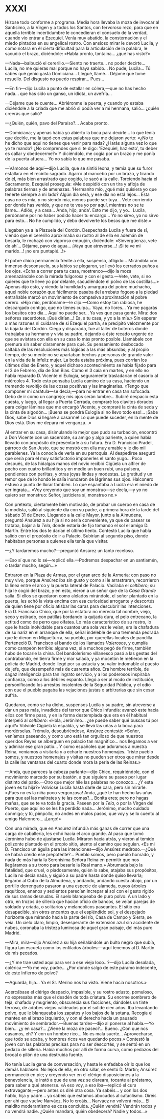 # XXXI

Hízose todo conforme a programa. Media hora llevaba la moza de invocar al
Santísimo, a la Virgen y a todos los Santos, con fervoroso rezo, para que en
aquella terrible incertidumbre le concedieran el consuelo de la verdad, cuando
vio entrar a Ezequiel. Venía muy abatido, la consternación y el miedo pintados
en su angelical rostro. Con ansioso mirar le devoró Lucila, y como notara en él
cierta dificultad para la articulación de la palabra, le sacudió el brazo,
diciéndole: «Habla pronto, tontaina... ¿qué has visto?»

—Nada—balbució el cererillo.—Siento no traerte... no poder decirte... Lucila,
no me quieras mal porque no haya sabido... No pude, Lucila... Tú sabes qué
genio gasta Domiciana... Llegué, llamé... Déjame que tome resuello. Del
disgusto no puedo respirar... Pues...

—En fin—dijo Lucila a punto de estallar en cólera,—que no has hecho nada... que
has sido un ganso, un idiota, un avefría...

—Déjame que te cuente... Abriéronme la puerta, y cuando yo estaba diciéndole
a la criada que me abrió si podía ver a mi hermana, salió... ¿quién creerás que
salió?

—¿Quién, quién, pavo del Paraíso?... Acaba pronto.

—Domiciana; y apenas había yo abierto la boca para decirle... lo que tenía que
decirle, me la tapó con estas palabras que me dejaron yerto: «¿No te he dicho
que aquí no tienes que venir para nada? ¿Harás alguna vez lo que yo te mando?
¿No comprendes que si te digo: 'Ezequiel, haz esto', tu deber es callar
y obedecerme?» Y diciéndolo, me cogía por un brazo y me ponía de la puerta
afuera... Yo no sabía lo que me pasaba.

—Vámonos de aquí—dijo Lucila, que se sintió leona, y temía que su furor
estallara en el recinto sagrado. Agarró al mancebo por un brazo, y tirando de
él, más bien arrastrado que cogido, le sacó a la calle. Torciendo hacia el
Sacramento, Ezequiel proseguía: «Me despidió con un tira y afloja de palabras
tiernas y de amenazas. 'Hermanito mío, ¿qué más quisiera yo que tenerte siempre
a mi lado? Algún día será, y ese día no está lejos... Esta casa no es mía, y no
siendo mía, menos puede ser tuya... Vete corriendo por donde has venido, y que
no te vea yo por aquí, mientras no se te llame... Adiós, y a casa... Anda,
hijo, anda'. Esto me dijo, y yo... Lucila, perdóname por no haber podido hacer
tu encargo... Yo no sirvo, yo no sirvo para esto... No he cumplido, y debo
devolverte los besos que me diste.»

Llegaban ya a la Plazuela del Cordón. Despechada Lucila y fuera de sí, viendo
que el cererillo aproximaba su rostro al de ella en ademán de besarla, le
rechazó con vigoroso empujón, diciéndole: «Sinvergüenza, vete de ahí... Déjame,
pavo de agua... ¡Vaya que atreverse...! ¡Si te ve mi marido...! ¡no era
puntapié...!»

El pobre chico permanecía frente a ella, suspenso, afligido... Mirándola con
inmenso desconsuelo, sus labios se plegaron, se llevó los cerrados puños a los
ojos. «Echa a correr para tu casa, mostrenco—dijo la moza amenazándole con la
mirada fulgorosa y con el gesto.—Vete, vete, si no quieres que te lleve yo por
delante, sacudiéndote el polvo de las costillas...» Apenas dijo esto, y viendo
la humildad y amargura del pobre muchacho, aquel noble corazón que fácilmente
pasaba del arrebato fogoso a la piedad entrañable marcó un movimiento de
compasiva aproximación al pobre cerero. «Hijo mío, perdóname—le dijo.—Como
estoy tan rabiosa, he descargado contigo, que no tienes culpa... Vaya, no
llores... Ya me pagarás los besitos otro día... Aquí no puede ser... Ya ves que
pasa gente. Mira: dos señores sacerdotes. ¡Qué dirían...! Ea, a tu casa, y yo
a la mía.» Sin esperar a más razones ni cuidarse de si Ezequiel partía, se
precipitó velozmente por la bajada del Cordón. Ciega y disparada, fue al taller
de boteros donde trabajaba su hermano y vivía su padre, dejando a éste recado
urgente de que se avistara con ella en su casa lo más pronto posible. Llamábale
con premura sin saber claramente para qué. Su pensamiento desbocado saltaba de
las resoluciones más lógicas a las más absurdas; y al propio tiempo, de su
mente no se apartaban hechos y personas de grande valor en la vida de la
infeliz mujer. La boda estaba próxima, pues corrían los últimos días de Enero,
y aquel dichoso acontecimiento se había fijado para el 3 de Febrero, día de San
Blas. Como el 3 caía en martes, y en ello no había reparado D. Vicente ni
Eulogia, seguramente trasladarían el casorio al miércoles 4. Todo esto pensaba
Lucila camino de su casa, haciendo un tremendo revoltijo de las cosas positivas
y las imaginarias. «Tengo que componer mi carátula—se decía,—para no entrar en
casa tan sofocada. Debo de ir como un cangrejo; mis ojos serán lumbre... Subiré
despacio esta cuesta, y luego, al llegar a Puerta Cerrada, compraré los
clavitos dorados para colgar láminas que me encargó Vicente, y compraré la
cinta de seda y la cinta de algodón... ¡Buena se pondrá Eulogia si no llevo
todo eso!... ¡Sabe Dios, sabe Dios si llegaré a casarme! Lo que puede suceder,
en la mente de Dios está. Dios me depara mi venganza...»

Al entrar en su casa, disimulando lo mejor que pudo su turbación, encontró
a Don Vicente con un sacerdote, su amigo y algo pariente, a quien había llevado
con propósito de presentarle a su futura. Era D. Francisco Pradel, párroco de
San Justo, que se mostró con ella muy amable y le dio mil parabienes. Ya la
conocía de verla en su parroquia. Al despedirse aseguró que sería para él muy
satisfactorio imponerles el santo yugo... Poco después, de las hidalgas manos
del novio recibió Cigüela un alfiler de pecho con cuatro brillantitos y en
medio un buen rubí, una pulsera, pendientes con perlitas, y otras joyas lindas
y modestas. La gratitud y un temor que de lo hondo le salía inundaron de
lágrimas sus ojos. Halconero estuvo a punto de llorar también. Lo que espantaba
a Lucila era el miedo de ser ingrata... «Voy creyendo que soy un monstruo—se
decía,—y yo no quiero ser monstruo: Señor, justiciera sí, monstruo no.»

Con pretexto, ciertamente bien motivado, de probar un cuerpo en casa de la
modista, salió al siguiente día con su padre, a primera hora de la tarde del
sábado 31 de Enero. Llegando a la calle Mayor, junto a la Almudena, preguntó
Ansúrez a su hija si no sería conveniente, ya que de pasear se trataba, bajar
a la *Tela*, donde estaría de fijo tomando el sol el amigo D. Martín. Entre los
dos le darían el último tiento. Contestó Lucila que había salido con el
propósito de ir a Palacio. Subirían al segundo piso, donde habitaban personas
a quienes ella tenía que visitar.

—¿Y tardaremos mucho?—preguntó Ansúrez un tanto receloso.

—Eso sí que no lo sé—replicó ella.—Podremos despachar en un santiamén, o tardar
mucho, según...»

Entraron en la Plaza de Armas, por el gran arco de la Armería: con paso no muy
vivo, porque Ansúrez iba sin gusto y como si le arrastraran, recorrieron la
línea entre el arco y la puerta lateral de Palacio. Vacilaba el *celtíbero*; su
hija le cogió del brazo, y en esto, vieron a un señor que de la *Casa Grande*
salía. Si ellos se quedaron como alelados mirándole, el señor plantado en la
puerta, les echó la vista encima con esa curiosidad arrogante y descortés de
quien tiene por oficio atisbar las caras para descubrir las intenciones. Era D.
Francisco Chico, que por la estatura no merecía tal nombre, viejo, seco
y estirado, con patillas bordando la quijada dura, el pelo entrecano, la
actitud como de perro que olfatea. Lo más característico de su rostro, lo que
le hacía inolvidable para cuantos una sola vez le veían, era la chafadura de su
nariz en el arranque de ella, señal indeleble de una tremenda pedrada que le
dieron en Miguelturra, su pueblo, por querellas locales de pandilla. Perteneció
D. Francisco al bando de los llamados *Valerosos*, y cumplía como campeón
terrible: alguna vez, si a muchos pegó de firme, también hubo de tocarle la
china. Del bandolerismo villanesco pasó a las gestas del contrabando, en tierra
firme y mar salada, y ya mocetón le metieron en la policía de Madrid, donde
llegó por su astucia y su valor indomable al puesto de jefe, que desempeñó más
de cuarenta años. Era hombre terrible, de sagaz inteligencia para tan ingrato
servicio, y a los poderosos inspiraba confianza, como a los débiles espanto.
Llegó a ser al modo de institución, personificando los arrestos insolentes de
la Seguridad Pública, y el odio con que el pueblo pagaba las vejaciones justas
o arbitrarias que sin cesar sufría.

Quedaron, como se ha dicho, suspensos Lucila y su padre, sin atreverse a dar un
paso más, invadidos del terror que Chico infundía: avanzó este hacia ellos con
firme paso, y en la forma destemplada que era en él habitual interpeló al
*celtíbero*: «Hola, Jerónimo... ¿se puede saber qué buscas tú por aquí?»
Volviole Cigüela la espalda, y se llevó las uñas a la boca para mordérselas.
Trémulo, descubriéndose, Ansúrez contestó: «Señor, veníamos paseando, y como
uno está tan orgulloso de que nuestros queridos Reyes se alberguen en palacio
tan magnífico... nos llegamos a ver y admirar ese gran patio... Y como
españoles que adoramos a nuestra Reina, veníamos a visitarla y a echarle
nuestros homenajes. Triste pueblo somos, y nuestros homenajes y visitas no
pueden ser otros que mirar desde la calle las ventanas del cuarto donde mora la
perla de las Reinas.»

—Anda, que pareces la cabeza parlante—dijo Chico, requiriéndole, con el
movimiento marcado por su bastón, a que siguiera su paseo por lugar distinto
del patio.—Otro que mejor hile las palabras no conozco... ¿Y esta joven es tu
hija?» Volviose Lucila hasta darle de cara, pero sin mirarle. «¡Pues no es la
niña poco vergonzosa! Anda, ¿qué te han hecho las uñas para que así las
maltrates y te las comas?... Bonita eres; pero no hagas mañas, que se te va
toda la gracia. Paseen por la *Tela*, o por la Virgen del Puerto, que aquí no
se les ha perdido nada... Jerónimo, mucho cuidado conmigo; y tú, pimpollo, no
andes en malos pasos, que voy y se lo cuento al amigo Halconero... ¡Largo!»

Con una mirada, que en Ansúrez infundía más ganas de correr que una carga de
caballería, les echó hacia el arco grande. Al paso que tomó Jerónimo hubo de
ajustarse Lucila. Miraron hacia atrás, y vieron al temido polizonte plantado en
el propio sitio, atento al camino que seguían. «Es mi D. Francisco un águila
para las intenciones—dijo Ansúrez medroso.—¿Qué se habrá creído ese
prepotente?... Pueblo somos, pero pueblo honrado, y nada de más haría la
Serenísima Señora Reina en permitir que nos llegáramos a su trono para besarle
la Real mano.» Abrumada bajo la fatalidad, que cruel, o piadosamente, quién lo
sabe, atajaba sus propósitos, Lucila no decía nada, y siguió a su padre hasta
donde quiso llevarla; llegaron al Cubo de la Almudena, y andando, andando
cuesta abajo, por un portillo derrengado pasaron a una especie de alameda,
cuyos árboles raquíticos, enanos y sedientos parecían increpar al sol con el
gesto rígido de sus ramas desnudas. El suelo blanqueaba de puro polvo. A un
lado y otro, en trozos de sillería que hacían oficio de bancos, se veían
parejas de soldado y criada, o solitarios y melancólicos paseantes. El sitio
era desapacible, sin otros encantos que el espléndido sol, y el despejado
horizonte que mirando hacia la parte del río, Casa de Campo y Sierra, se veía.
Un cielo claro, limpio, desesperante de extensión azul sin accidente de nubes,
coronaba la tristeza luminosa de aquel gran paisaje, del más puro Madrid.

—Mira, mira—dijo Ansúrez a su hija señalándole un bulto negro que subía, figura
tan escueta como los enfilados árboles:—aquí tenemos al D. Martín de mis
pecados.

—¿Y me trae usted aquí para ver a ese viejo loco...?—dijo Lucila desolada,
colérica.—Yo me voy, padre... ¿Por dónde salgo de este páramo indecente, de
este Infierno de polvo?

—Aguarda, hija... Ya el Sr. Merino nos ha visto. Viene hacia nosotros.»

Acercábase el clérigo despacio, impasible, y su rostro adusto, pomuloso, no
expresaba más que el desdén de toda criatura. Su enorme sombrero de teja,
chafado y mugriento, obscurecía sus facciones, dándoles un tinte terroso, de
adobes viejos caldeados por el sol de cien años. Iba levantando polvo, que le
blanqueaba los zapatos y los bajos de la sotana. Recogía el manteo en el brazo
izquierdo, y con el derecho hacía un pausado movimiento de sembrador.—Buenas
tardes—dijo al ponerse al habla.—Yo bien... ¿y en casa?... ¿Viene la moza de
paseo?... Bueno. ¿Con que nos casamos, eh? Y con un hombre rico... No es mala
suerte... Aprovecharse, que todo se acaba, y hombres ricos van quedando pocos.»
Contestó la joven con las palabras precisas para no ser descortés, y se sentó
en un pedazo de sillería. Había muchos por allí de forma curva, como pedazos
del brocal o pilón de una destruida fuente.

No tenía Lucila gana de conversación, y hasta le enfadaba oír lo que los demás
hablasen. No lejos de ella, en otro sillar, se sentó D. Martín; Ansúrez
permaneció en pie; y creyendo ver en el clérigo disposiciones a la
benevolencia, le instó a que de una vez se clareara, tocante al préstamo, para
saber a qué atenerse. «A eso voy, a eso iba—replicó el cura extravagante;—pero
antes os diré otra cosa. Ya sabéis... y con los dos hablo, hija y padre... ya
sabéis que estamos abocados al cataclismo. Oiréis por ahí que vuelve Narváez.
No lo creáis... Narváez no volverá más... El maldito moderantismo es cosa
concluida. ¿Quién vendrá? Vendrán todos y no vendrá nadie. ¿Quién mandará,
quién obedecerá? Nadie y todos...»
